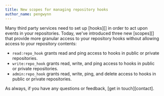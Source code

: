 ```yaml
---
title: New scopes for managing repository hooks
author_name: pengwynn
---
```


Many third party services need to set up [hooks][] in order to act upon events
in your repositories. Today, we've introduced three new [scopes][] that provide
more granular access to your repository hooks without allowing access to your
repository contents:

* `read:repo_hook` grants read and ping access to hooks in public or private repositories.
* `write:repo_hook` grants read, write, and ping access to hooks in public or private repositories.
* `admin:repo_hook` grants read, write, ping, and delete access to hooks in public or private repositories.

As always, if you have any questions or feedback, [get in touch][contact].


